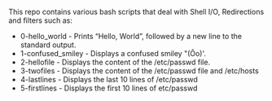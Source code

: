 This repo contains various bash scripts that deal with Shell I/O, Redirections and filters such as:

- 0-hello_world - Prints “Hello, World”, followed by a new line to the standard output.
- 1-confused_smiley -  Displays a confused smiley "(Ôo)'.
- 2-hellofile -  Displays the content of the /etc/passwd file.
- 3-twofiles - Displays the content of the /etc/passwd file and /etc/hosts
- 4-lastlines - Displays the last 10 lines of /etc/passwd
- 5-firstlines - Displays the first 10 lines of etc/passwd
